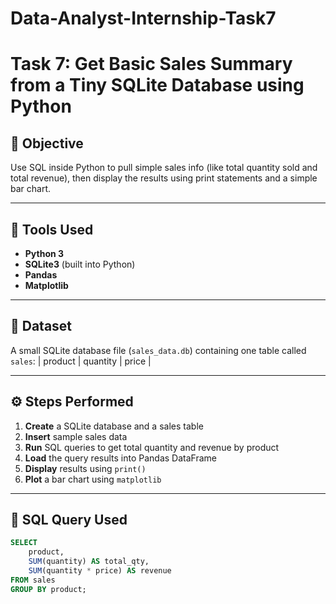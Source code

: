 # Data-Analyst-Internship-Task7
# Task 7: Get Basic Sales Summary from a Tiny SQLite Database using Python

## 📝 Objective
Use SQL inside Python to pull simple sales info (like total quantity sold and total revenue), 
then display the results using print statements and a simple bar chart.

---

## 🧰 Tools Used
- **Python 3**
- **SQLite3** (built into Python)
- **Pandas**
- **Matplotlib**

---

## 📂 Dataset
A small SQLite database file (`sales_data.db`) containing one table called `sales`:
| product | quantity | price |

---

## ⚙️ Steps Performed
1. **Create** a SQLite database and a sales table  
2. **Insert** sample sales data  
3. **Run** SQL queries to get total quantity and revenue by product  
4. **Load** the query results into Pandas DataFrame  
5. **Display** results using `print()`  
6. **Plot** a bar chart using `matplotlib`

---

## 🧠 SQL Query Used
```sql
SELECT 
    product, 
    SUM(quantity) AS total_qty, 
    SUM(quantity * price) AS revenue
FROM sales
GROUP BY product;
